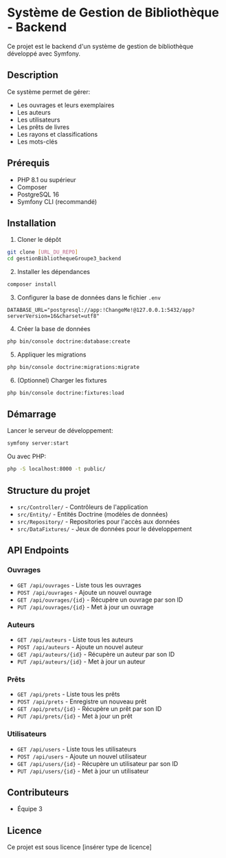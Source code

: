 # Système de Gestion de Bibliothèque - Backend

Ce projet est le backend d'un système de gestion de bibliothèque développé avec Symfony.

## Description

Ce système permet de gérer:
- Les ouvrages et leurs exemplaires
- Les auteurs
- Les utilisateurs
- Les prêts de livres
- Les rayons et classifications
- Les mots-clés

## Prérequis

- PHP 8.1 ou supérieur
- Composer
- PostgreSQL 16
- Symfony CLI (recommandé)

## Installation

1. Cloner le dépôt
```bash
git clone [URL_DU_REPO]
cd gestionBibliothequeGroupe3_backend
```

2. Installer les dépendances
```bash
composer install
```

3. Configurer la base de données dans le fichier `.env`
```
DATABASE_URL="postgresql://app:!ChangeMe!@127.0.0.1:5432/app?serverVersion=16&charset=utf8"
```

4. Créer la base de données
```bash
php bin/console doctrine:database:create
```

5. Appliquer les migrations
```bash
php bin/console doctrine:migrations:migrate
```

6. (Optionnel) Charger les fixtures
```bash
php bin/console doctrine:fixtures:load
```

## Démarrage

Lancer le serveur de développement:
```bash
symfony server:start
```

Ou avec PHP:
```bash
php -S localhost:8000 -t public/
```

## Structure du projet

- `src/Controller/` - Contrôleurs de l'application
- `src/Entity/` - Entités Doctrine (modèles de données)
- `src/Repository/` - Repositories pour l'accès aux données
- `src/DataFixtures/` - Jeux de données pour le développement

## API Endpoints

### Ouvrages
- `GET /api/ouvrages` - Liste tous les ouvrages
- `POST /api/ouvrages` - Ajoute un nouvel ouvrage
- `GET /api/ouvrages/{id}` - Récupère un ouvrage par son ID
- `PUT /api/ouvrages/{id}` - Met à jour un ouvrage

### Auteurs
- `GET /api/auteurs` - Liste tous les auteurs
- `POST /api/auteurs` - Ajoute un nouvel auteur
- `GET /api/auteurs/{id}` - Récupère un auteur par son ID
- `PUT /api/auteurs/{id}` - Met à jour un auteur

### Prêts
- `GET /api/prets` - Liste tous les prêts
- `POST /api/prets` - Enregistre un nouveau prêt
- `GET /api/prets/{id}` - Récupère un prêt par son ID
- `PUT /api/prets/{id}` - Met à jour un prêt

### Utilisateurs
- `GET /api/users` - Liste tous les utilisateurs
- `POST /api/users` - Ajoute un nouvel utilisateur
- `GET /api/users/{id}` - Récupère un utilisateur par son ID
- `PUT /api/users/{id}` - Met à jour un utilisateur

## Contributeurs

- Équipe 3

## Licence

Ce projet est sous licence [insérer type de licence] 